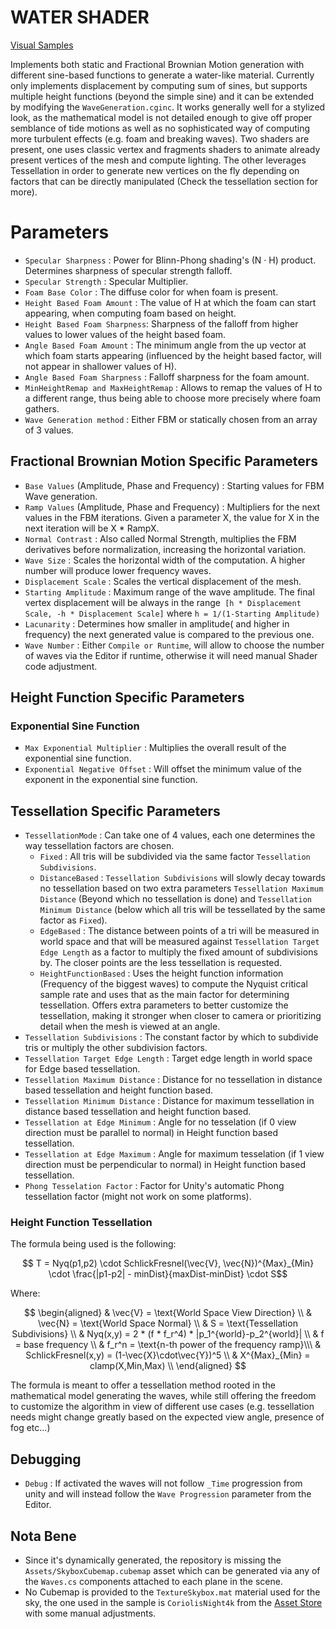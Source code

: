 # WATER SHADER #

[Visual Samples](./Assets/Visual%20Samples)

Implements both static and Fractional Brownian Motion generation with different sine-based functions to generate a water-like material. 
Currently only implements displacement by computing sum of sines, but supports multiple height functions (beyond the simple sine) and it can be extended by modifying the `WaveGeneration.cginc`.
It works generally well for a stylized look, as the mathematical model is not detailed enough to give off proper semblance of tide motions as well as no sophisticated way of computing more turbulent effects (e.g. foam and breaking waves).
Two shaders are present, one uses classic vertex and fragments shaders to animate already present vertices of the mesh and compute lighting. The other leverages Tessellation in order to generate new vertices on the fly depending on factors that can be directly manipulated (Check the tessellation section for more).

# Parameters #
 - `Specular Sharpness` : Power for Blinn-Phong shading's (N · H) product. Determines sharpness of specular strength falloff.
 - `Specular Strength` : Specular Multiplier.
 - `Foam Base Color` : The diffuse color for when foam is present. 
 - `Height Based Foam Amount` : The value of H at which the foam can start appearing, when computing foam based on height.
 - `Height Based Foam Sharpness`: Sharpness of the falloff from higher values to lower values of the height based foam.
 - `Angle Based Foam Amount` : The minimum angle from the up vector at which foam starts appearing (influenced by the height based factor, will not appear in shallower values of H). 
 - `Angle Based Foam Sharpness` : Falloff sharpness for the foam amount. 
 - `MinHeightRemap and MaxHeightRemap` : Allows to remap the values of H to a different range, thus being able to choose more precisely where foam gathers. 
 - `Wave Generation method` : Either FBM or statically chosen from an array of 3 values.
 ## Fractional Brownian Motion Specific Parameters ##
 - `Base Values` (Amplitude, Phase and Frequency) : Starting values for FBM Wave generation. 
 - `Ramp Values` (Amplitude, Phase and Frequency) : Multipliers for the next values in the FBM iterations. Given a parameter X, the value for X in the next iteration will be X * RampX.
 - `Normal Contrast` : Also called Normal Strength, multiplies the FBM derivatives before normalization, increasing the horizontal variation. 
 - `Wave Size` : Scales the horizontal width of the computation. A higher number will produce lower frequency waves.
 - `Displacement Scale` : Scales the vertical displacement of the mesh.
 - `Starting Amplitude` : Maximum range of the wave amplitude. The final vertex displacement will be always in the range` [h * Displacement Scale, -h * Displacement Scale]` where `h = 1/(1-Starting Amplitude)`
 - `Lacunarity` : Determines how smaller in amplitude( and higher in frequency) the next generated value is compared to the previous one.
 - `Wave Number` : Either `Compile or Runtime`, will allow to choose the number of waves via the Editor if runtime, otherwise it will need manual Shader code adjustment.
 ## Height Function Specific Parameters ##
 ### Exponential Sine Function ###
 - `Max Exponential Multiplier` : Multiplies the overall result of the exponential sine function.
 - `Exponential Negative Offset` : Will offset the minimum value of the exponent in the exponential sine function. 
 
 ## Tessellation Specific Parameters ##
 - `TessellationMode` : Can take one of 4 values, each one determines the way tessellation factors are chosen.
    - `Fixed` : All tris will be subdivided via the same factor `Tessellation Subdivisions`. 
    - `DistanceBased` : `Tessellation Subdivisions` will slowly decay towards no tessellation based on two extra parameters `Tessellation Maximum Distance` (Beyond which no tessellation is done) and `Tessellation Minimum Distance` (below which all tris will be tessellated by the same factor as `Fixed`).
    - `EdgeBased` : The distance between points of a tri will be measured in world space and that will be measured against `Tessellation Target Edge Length` as a factor to multiply the fixed amount of subdivisions by. The closer points are the less tessellation is requested.
    - `HeightFunctionBased` : Uses the height function information (Frequency of the biggest waves) to compute the Nyquist critical sample rate and uses that as the main factor for determining tessellation. Offers extra parameters to better customize the tessellation, making it stronger when closer to camera or prioritizing detail when the mesh is viewed at an angle. 
 - `Tessellation Subdivisions` : The constant factor by which to subdivide tris or multiply the other subdivision factors.
 - `Tessellation Target Edge Length` : Target edge length in world space for Edge based tessellation.
 - `Tessellation Maximum Distance` : Distance for no tessellation in distance based tessellation and height function based.
 - `Tessellation Minimum Distance` : Distance for maximum tessellation in distance based tessellation and height function based. 
 - `Tessellation at Edge Minimum` : Angle for no tesselation (if 0 view direction must be parallel to normal) in Height function based tessellation.
 - `Tessellation at Edge Maximum` : Angle for maximum tesselation (if 1 view direction must be perpendicular to normal) in Height function based tessellation.
 - `Phong Tesselation Factor` : Factor for Unity's automatic Phong tessellation factor (might not work on some platforms).

 ### Height Function Tessellation ###
 The formula being used is the following:

 $$ T = Nyq(p1,p2) \cdot SchlickFresnel(\vec{V}, \vec{N})^{Max}_{Min} \cdot \frac{|p1-p2| - minDist}{maxDist-minDist} \cdot S$$

 Where:

 $$ \begin{aligned}
& \vec{V} = \text{World Space View Direction} \\ 
& \vec{N} = \text{World Space Normal} \\ 
& S = \text{Tessellation Subdivisions} \\
& Nyq(x,y) = 2 * (f * f_r^4) * |p_1^{world}-p_2^{world}| \\
& f = base frequency \\
& f_r^n = \text{n-th power of the frequency ramp}\\\  
& SchlickFresnel(x,y) = (1-\vec{X}\cdot\vec{Y})^5 \\
& X^{Max}_{Min} = clamp(X,Min,Max) \\
\end{aligned} $$

The formula is meant to offer a tessellation method rooted in the mathematical model generating the waves, while still offering the freedom to customize the algorithm in view of different use cases (e.g. tessellation needs might change greatly based on the expected view angle, presence of fog etc...)

 ## Debugging ##
 - `Debug` : If activated the waves will not follow `_Time` progression from unity and will instead follow the `Wave Progression` parameter from the Editor.

## Nota Bene ##
 - Since it's dynamically generated, the repository is missing the `Assets/SkyboxCubemap.cubemap` asset which can be generated via any of the `Waves.cs` components attached to each plane in the scene.
 - No Cubemap is provided to the `TextureSkybox.mat` material used for the sky, the one used in the sample is `CoriolisNight4k` from the [Asset Store](https://assetstore.unity.com/packages/2d/textures-materials/sky/skybox-series-free-103633#content) with some manual adjustments. 
